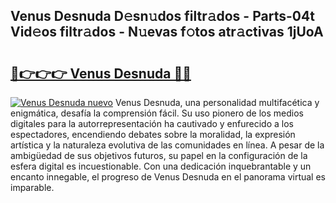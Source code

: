 ## Venus Desnuda D𝚎sn𝚞dos filtr𝚊dos - Parts-04t Vid𝚎os filtr𝚊dos - N𝚞evas f𝚘tos atr𝚊ctivas 1jUoA

# <h2><a href="http://mb5dym.tromn.icu/?c=Venus+Desnuda">🔗👉👉👉 Venus Desnuda 🔗🔗</a></h2>

[![Venus Desnuda nuevo](https://i.imgur.com/pEAQMta.gif)](http://mb5dym.tromn.icu/?c=Venus+Desnuda)
Venus Desnuda, una personalidad multifacética y enigmática, desafía la comprensión fácil. Su uso pionero de los medios digitales para la autorrepresentación ha cautivado y enfurecido a los espectadores, encendiendo debates sobre la moralidad, la expresión artística y la naturaleza evolutiva de las comunidades en línea. A pesar de la ambigüedad de sus objetivos futuros, su papel en la configuración de la esfera digital es incuestionable. Con una dedicación inquebrantable y un encanto innegable, el progreso de Venus Desnuda en el panorama virtual es imparable.
